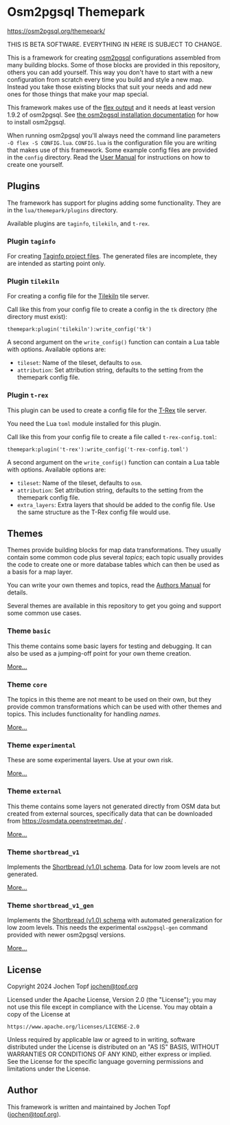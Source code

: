 
# Osm2pgsql Themepark

https://osm2pgsql.org/themepark/

THIS IS BETA SOFTWARE. EVERYTHING IN HERE IS SUBJECT TO CHANGE.

This is a framework for creating [osm2pgsql](https://osm2pgsql.org/)
configurations assembled from many building blocks. Some of those blocks are
provided in this repository, others you can add yourself. This way you don't
have to start with a new configuration from scratch every time you build and
style a new map. Instead you take those existing blocks that suit your needs
and add new ones for those things that make your map special.

This framework makes use of the [flex
output](https://osm2pgsql.org/doc/manual.html#the-flex-output) and it needs at
least version 1.9.2 of osm2pgsql. See [the osm2pgsql installation
documentation](https://osm2pgsql.org/doc/install.html) for how to install
osm2pgsql.

When running osm2pgsql you'll always need the command line parameters `-O flex
-S CONFIG.lua`. `CONFIG.lua` is the configuration file you are writing that
makes use of this framework. Some example config files are provided in the
`config` directory. Read the [User
Manual](https://osm2pgsql.org/themepark/users-manual.html) for instructions on
how to create one yourself.

## Plugins

The framework has support for plugins adding some functionality. They are in
the `lua/themepark/plugins` directory.

Available plugins are `taginfo`, `tilekiln`, and `t-rex`.

### Plugin `taginfo`

For creating [Taginfo project
files](https://wiki.openstreetmap.org/wiki/Taginfo/Projects). The generated
files are incomplete, they are intended as starting point only.

### Plugin `tilekiln`

For creating a config file for the
[Tilekiln](https://github.com/pnorman/tilekiln) tile server.

Call like this from your config file to create a config in the `tk` directory
(the directory must exist):

```
themepark:plugin('tilekiln'):write_config('tk')
```

A second argument on the `write_config()` function can contain a Lua table
with options. Available options are:

* `tileset`: Name of the tileset, defaults to `osm`.
* `attribution`: Set attribution string, defaults to the setting from the
  themepark config file.

### Plugin `t-rex`

This plugin can be used to create a config file for the
[T-Rex](https://t-rex.tileserver.ch/) tile server.

You need the Lua `toml` module installed for this plugin.

Call like this from your config file to create a file called
`t-rex-config.toml`:

```
themepark:plugin('t-rex'):write_config('t-rex-config.toml')
```

A second argument on the `write_config()` function can contain a Lua table
with options. Available options are:

* `tileset`: Name of the tileset, defaults to `osm`.
* `attribution`: Set attribution string, defaults to the setting from the
  themepark config file.
* `extra_layers`: Extra layers that should be added to the config file. Use
  the same structure as the T-Rex config file would use.

## Themes

Themes provide building blocks for map data transformations. They usually
contain some common code plus several *topics*; each topic usually provides the
code to create one or more database tables which can then be used as a basis
for a map layer.

You can write your own themes and topics, read the [Authors
Manual](https://osm2pgsql.org/themepark/authors-manual.html) for details.

Several themes are available in this repository to get you going and support
some common use cases.

### Theme `basic`

This theme contains some basic layers for testing and debugging. It can
also be used as a jumping-off point for your own theme creation.

[More...](themes/basic/README.md)

### Theme `core`

The topics in this theme are not meant to be used on their own, but they
provide common transformations which can be used with other themes and
topics. This includes functionality for handling *names*.

[More...](themes/core/README.md)

### Theme `experimental`

These are some experimental layers. Use at your own risk.

[More...](themes/experimental/README.md)

### Theme `external`

This theme contains some layers not generated directly from OSM data but
created from external sources, specifically data that can be downloaded from
https://osmdata.openstreetmap.de/ .

[More...](themes/external/README.md)

### Theme `shortbread_v1`

Implements the [Shortbread (v1.0)
schema](https://shortbread-tiles.org/schema/1.0). Data for low zoom levels
are not generated.

[More...](themes/shortbread_v1/README.md)

### Theme `shortbread_v1_gen`

Implements the [Shortbread (v1.0)
schema](https://shortbread-tiles.org/schema/1.0) with automated
generalization for low zoom levels. This needs the experimental `osm2pgsql-gen`
command provided with newer osm2pgsql versions.

[More...](themes/shortbread_v1_gen/README.md)

## License

Copyright 2024 Jochen Topf <jochen@topf.org>

Licensed under the Apache License, Version 2.0 (the "License");
you may not use this file except in compliance with the License.
You may obtain a copy of the License at

    https://www.apache.org/licenses/LICENSE-2.0

Unless required by applicable law or agreed to in writing, software
distributed under the License is distributed on an "AS IS" BASIS,
WITHOUT WARRANTIES OR CONDITIONS OF ANY KIND, either express or implied.
See the License for the specific language governing permissions and
limitations under the License.

## Author

This framework is written and maintained by Jochen Topf (jochen@topf.org).

